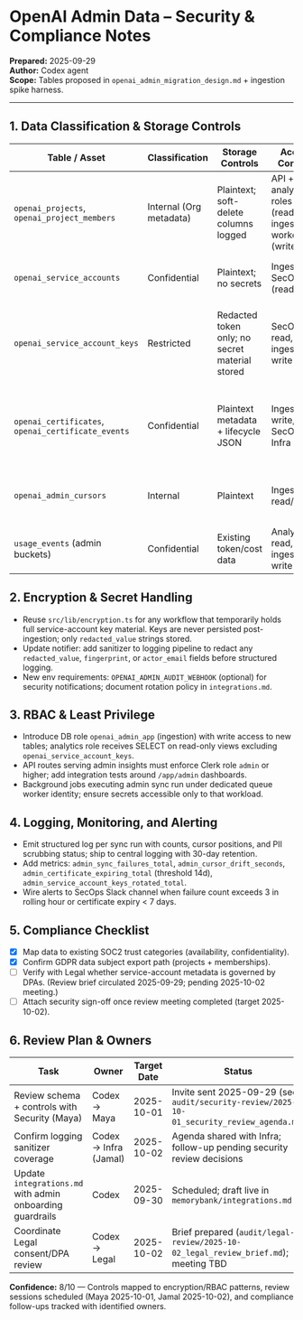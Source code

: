 # OpenAI Admin Data – Security & Compliance Notes

**Prepared:** 2025-09-29  
**Author:** Codex agent  
**Scope:** Tables proposed in `openai_admin_migration_design.md` + ingestion spike harness.

---

## 1. Data Classification & Storage Controls

| Table / Asset | Classification | Storage Controls | Access Controls | Notes |
| --- | --- | --- | --- | --- |
| `openai_projects`, `openai_project_members` | Internal (Org metadata) | Plaintext; soft-delete columns logged | API + analytics roles (read), ingestion worker (write) | Contains user emails → ensure GDPR export hooks documented. |
| `openai_service_accounts` | Confidential | Plaintext; no secrets | Ingestion + SecOps (read/write) | Only identifiers + names retained. |
| `openai_service_account_keys` | Restricted | Redacted token only; no secret material stored | SecOps read, ingestion write | Encrypt-on-create handled via `encryption.ts`; enforce masking in logs/UI. |
| `openai_certificates`, `openai_certificate_events` | Confidential | Plaintext metadata + lifecycle JSON | Ingestion write, SecOps + Infra read | Include fingerprints for incident response; treat as secrets under SOC2. |
| `openai_admin_cursors` | Internal | Plaintext | Ingestion read/write | Rotate on schema changes via `version` column. |
| `usage_events` (admin buckets) | Confidential | Existing token/cost data | Analytics read, ingestion write | Unique index prevents duplicate cost accrual. |

## 2. Encryption & Secret Handling

- Reuse `src/lib/encryption.ts` for any workflow that temporarily holds full service-account key material. Keys are never persisted post-ingestion; only `redacted_value` strings stored.
- Update notifier: add sanitizer to logging pipeline to redact any `redacted_value`, `fingerprint`, or `actor_email` fields before structured logging.
- New env requirements: `OPENAI_ADMIN_AUDIT_WEBHOOK` (optional) for security notifications; document rotation policy in `integrations.md`.

## 3. RBAC & Least Privilege

- Introduce DB role `openai_admin_app` (ingestion) with write access to new tables; analytics role receives SELECT on read-only views excluding `openai_service_account_keys`.
- API routes serving admin insights must enforce Clerk role `admin` or higher; add integration tests around `/app/admin` dashboards.
- Background jobs executing admin sync run under dedicated queue worker identity; ensure secrets accessible only to that workload.

## 4. Logging, Monitoring, and Alerting

- Emit structured log per sync run with counts, cursor positions, and PII scrubbing status; ship to central logging with 30-day retention.
- Add metrics: `admin_sync_failures_total`, `admin_cursor_drift_seconds`, `admin_certificate_expiring_total` (threshold 14d), `admin_service_account_keys_rotated_total`.
- Wire alerts to SecOps Slack channel when failure count exceeds 3 in rolling hour or certificate expiry < 7 days.

## 5. Compliance Checklist

- [x] Map data to existing SOC2 trust categories (availability, confidentiality).  
- [x] Confirm GDPR data subject export path (projects + memberships).  
- [ ] Verify with Legal whether service-account metadata is governed by DPAs. (Review brief circulated 2025-09-29; pending 2025-10-02 meeting.)  
- [ ] Attach security sign-off once review meeting completed (target 2025-10-02).  

## 6. Review Plan & Owners

| Task | Owner | Target Date | Status |
| --- | --- | --- | --- |
| Review schema + controls with Security (Maya) | Codex → Maya | 2025-10-01 | Invite sent 2025-09-29 (see `audit/security-review/2025-10-01_security_review_agenda.md`) |
| Confirm logging sanitizer coverage | Codex → Infra (Jamal) | 2025-10-02 | Agenda shared with Infra; follow-up pending security review decisions |
| Update `integrations.md` with admin onboarding guardrails | Codex | 2025-09-30 | Scheduled; draft live in `memorybank/integrations.md` |
| Coordinate Legal consent/DPA review | Codex → Legal | 2025-10-02 | Brief prepared (`audit/legal-review/2025-10-02_legal_review_brief.md`); meeting TBD |

**Confidence:** 8/10 — Controls mapped to encryption/RBAC patterns, review sessions scheduled (Maya 2025-10-01, Jamal 2025-10-02), and compliance follow-ups tracked with identified owners.
